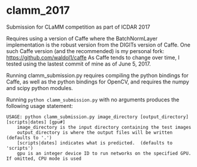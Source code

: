 # clamm_2017
Submission for CLaMM competition as part of ICDAR 2017

Requires using a version of Caffe where the BatchNormLayer implementation
is the robust version from the DIGITs version of Caffe.  One such Caffe
version (and the recommended) is my personal fork: https://github.com/waldol1/caffe
As Caffe tends to change over time, I tested using the lastest commit of mine
as of June 5, 2017.

Running clamm_submission.py requires compiling the python bindings for Caffe,
as well as the python bindings for OpenCV, and requires the numpy and scipy
python modules.

Running `python clamm_submission.py` with no arguments produces the following usage statement:

```
USAGE: python clamm_submission.py image_directory [output_directory] [scripts|dates] [gpu#]
	image_directory is the input directory containing the test images
	output_directory is where the output files will be written (defaults to '.')
	[scripts|dates] indicates what is predicted.  (defaults to 'scripts')
	gpu is an integer device ID to run networks on the specified GPU.  If omitted, CPU mode is used
```
